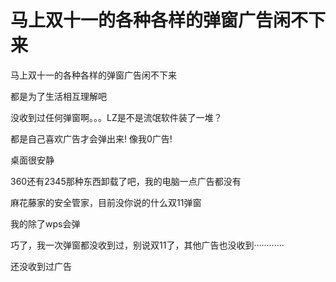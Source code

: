 # 马上双十一的各种各样的弹窗广告闲不下来


马上双十一的各种各样的弹窗广告闲不下来<img src="static/image/smiley/yct/014.gif" smilieid="45" border="0" alt="" /> 

都是为了生活相互理解吧<img id="aimg_H4Me7" onclick="zoom(this, this.src, 0, 0, 0)" class="zoom" src="https://cdn.jsdelivr.net/gh/hishis/forum-master/public/images/patch.gif" onmouseover="img_onmouseoverfunc(this)" onload="thumbImg(this)" border="0" alt="" />

没收到过任何弹窗啊。。。LZ是不是流氓软件装了一堆？<img id="aimg_C5ZKd" onclick="zoom(this, this.src, 0, 0, 0)" class="zoom" src="https://cdn.jsdelivr.net/gh/hishis/forum-master/public/images/patch.gif" onmouseover="img_onmouseoverfunc(this)" onload="thumbImg(this)" border="0" alt="" />

都是自己喜欢广告才会弹出来! 像我0广告! <img src="static/image/smiley/default/titter.gif" smilieid="9" border="0" alt="" /> 

桌面很安静

360还有2345那种东西卸载了吧，我的电脑一点广告都没有

麻花藤家的安全管家，目前没你说的什么双11弹窗

我的除了wps会弹

巧了，我一次弹窗都没收到过，别说双11了，其他广告也没收到············<img id="aimg_ilYLv" onclick="zoom(this, this.src, 0, 0, 0)" class="zoom" src="https://cdn.jsdelivr.net/gh/hishis/forum-master/public/images/patch.gif" onmouseover="img_onmouseoverfunc(this)" onload="thumbImg(this)" border="0" alt="" />

还没收到过广告
